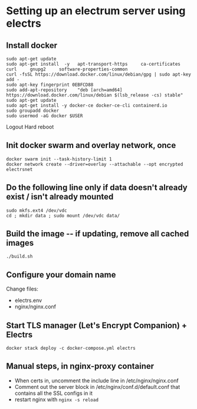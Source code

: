 # Setting up an electrum server using electrs

## Install docker

```
sudo apt-get update
sudo apt-get install  -y   apt-transport-https     ca-certificates     curl     gnupg2     software-properties-common
curl -fsSL https://download.docker.com/linux/debian/gpg | sudo apt-key add -
sudo apt-key fingerprint 0EBFCD88
sudo add-apt-repository    "deb [arch=amd64] https://download.docker.com/linux/debian $(lsb_release -cs) stable"
sudo apt-get update
sudo apt-get install -y docker-ce docker-ce-cli containerd.io
sudo groupadd docker
sudo usermod -aG docker $USER
```

Logout
Hard reboot

## Init docker swarm and overlay network, once
```
docker swarm init --task-history-limit 1
docker network create --driver=overlay --attachable --opt encrypted electrsnet
```

## Do the following line only if data doesn't already exist / isn't already mounted
```
sudo mkfs.ext4 /dev/vdc
cd ; mkdir data ; sudo mount /dev/vdc data/
```

## Build the image -- if updating, remove all cached images
```
./build.sh
```

## Configure your domain name

Change files:

- electrs.env
- nginx/nginx.conf

## Start TLS manager (Let's Encrypt Companion) + Electrs
```
docker stack deploy -c docker-compose.yml electrs
```

## Manual steps, in nginx-proxy container

- When certs in, uncomment the include line in /etc/nginx/nginx.conf
- Comment out the server block in /etc/nginx/conf.d/default.conf that contains all the SSL configs in it
- restart nginx with `nginx -s reload`

